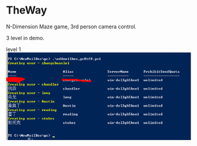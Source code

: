 # TheWay
N-Dimension Maze game, 3rd person camera control.

3 level in demo.

level 1
![image](https://github.com/lexsaints/powershell/blob/master/IMG/ps2.png)
